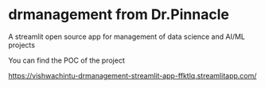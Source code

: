 # drmanagement from Dr.Pinnacle
A streamlit open source app for management of data science and AI/ML projects

You can find the POC of the project


https://vishwachintu-drmanagement-streamlit-app-ffktlq.streamlitapp.com/
